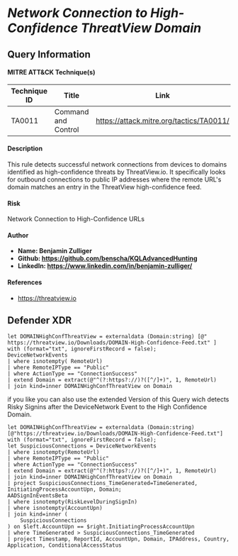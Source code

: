 # *Network Connection to High-Confidence ThreatView Domain*

## Query Information

#### MITRE ATT&CK Technique(s)

| Technique ID | Title    | Link    |
| ---  | --- | --- |
| TA0011 | Command and Control | https://attack.mitre.org/tactics/TA0011/ |

#### Description
This rule detects successful network connections from devices to domains identified as high-confidence threats by ThreatView.io. It specifically looks for outbound connections to public IP addresses where the remote URL's domain matches an entry in the ThreatView high-confidence feed.

#### Risk
Network Connection to High-Confidence URLs

#### Author <Optional>
- **Name: Benjamin Zulliger**
- **Github: https://github.com/benscha/KQLAdvancedHunting**
- **LinkedIn: https://www.linkedin.com/in/benjamin-zulliger/**

#### References
- https://threatview.io

## Defender XDR
```KQL
let DOMAINHighConfThreatView = externaldata (Domain:string) [@" https://threatview.io/Downloads/DOMAIN-High-Confidence-Feed.txt" ] with (format="txt", ignoreFirstRecord = false);
DeviceNetworkEvents
| where isnotempty( RemoteUrl)
| where RemoteIPType == "Public"
| where ActionType == "ConnectionSuccess"
| extend Domain = extract(@"^(?:https?://)?([^/]+)", 1, RemoteUrl)
| join kind=inner DOMAINHighConfThreatView on Domain
```

if you like you can also use the extended Version of this Query wich detects Risky Signins after the DeviceNetwork Event to the High Confidence Domain.

```KQL
let DOMAINHighConfThreatView = externaldata (Domain:string) [@"https://threatview.io/Downloads/DOMAIN-High-Confidence-Feed.txt"] with (format="txt", ignoreFirstRecord = false);
let SuspiciousConnections = DeviceNetworkEvents
| where isnotempty(RemoteUrl)
| where RemoteIPType == "Public"
| where ActionType == "ConnectionSuccess"
| extend Domain = extract(@"^(?:https?://)?([^/]+)", 1, RemoteUrl)
| join kind=inner DOMAINHighConfThreatView on Domain
| project SuspiciousConnections_TimeGenerated=TimeGenerated, InitiatingProcessAccountUpn, Domain;
AADSignInEventsBeta
| where isnotempty(RiskLevelDuringSignIn) 
| where isnotempty(AccountUpn)
| join kind=inner (
    SuspiciousConnections
) on $left.AccountUpn == $right.InitiatingProcessAccountUpn
| where TimeGenerated > SuspiciousConnections_TimeGenerated
| project Timestamp, ReportId, AccountUpn, Domain, IPAddress, Country, Application, ConditionalAccessStatus
```

